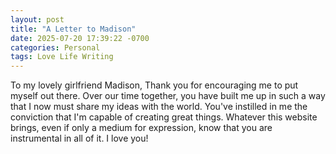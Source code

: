 ```yaml
---
layout: post
title: "A Letter to Madison"
date: 2025-07-20 17:39:22 -0700
categories: Personal
tags: Love Life Writing
---
```

To my lovely girlfriend Madison,
Thank you for encouraging me to put myself out there. Over our time together, you have built me up in such a way that I now must share my ideas with the world. You've instilled in me the conviction that I'm capable of creating great things. Whatever this website brings, even if only a medium for expression, know that you are instrumental in all of it.
I love you!